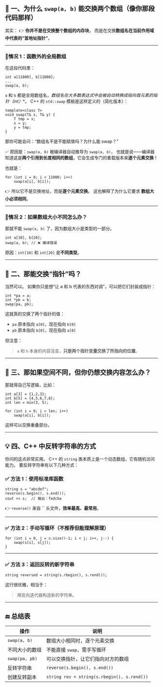 ## 🧩 一、为什么 `swap(a, b)` 能交换两个数组（像你那段代码那样）

其实：
 👉 **你并不是在交换整个数组的内存块**，
 而是在交换**数组名在当前作用域中代表的“首地址指针”**。

------

### 📍情况 1：**函数外的全局数组**

在这段代码里：

```
int a[11000], b[11000];
...
swap(a, b);
```

`a` 和 `b` 都是全局数组名，**数组名在大多数表达式中会被自动转换成指向首元素的指针（int*）**。
 C++ 的 `std::swap` 模板是这样定义的（简化版本）：

```
template<class T>
void swap(T& x, T& y) {
    T tmp = x;
    x = y;
    y = tmp;
}
```

那你可能会问：“数组名不是不能赋值吗？为什么能 swap？”

✅ 原因是：`swap(a, b)` 被编译器自动推导为 `swap(a, b)`，
 也就是说——编译器知道这是**两个引用到长度相同的数组**，它会生成专门的重载版本来**逐个元素交换**！

也就是：

```
for (int i = 0; i < 11000; i++)
    swap(a[i], b[i]);
```

👉 所以它不是交换地址，而是**逐个元素交换**。
 这也解释了为什么它要求 **数组大小必须相同**。

------

### 📍情况 2：如果数组大小不同怎么办？

那就不能 `swap(a, b)` 了，因为数组大小是类型的一部分。

```
int a[10], b[20];
swap(a, b); // ❌ 编译错误
```

原因：`int[10]` 和 `int[20]` 是**不同类型**。

------

## 🧠 二、那能交换“指针”吗？

当然可以。
 如果你只是想“让 a 和 b 代表的东西对调”，可以把它们封装成指针：

```
int *pa = a;
int *pb = b;
swap(pa, pb);
```

这就真的交换了两个指针的值：

- `pa` 原本指向 `a[0]`，现在指向 `b[0]`
- `pb` 原本指向 `b[0]`，现在指向 `a[0]`

但注意：

> `a` 和 `b` 本身的内容没变，**只是两个指针变量交换了所指向的位置**。

------

## 🧱 三、那如果空间不同，但你仍想交换内容怎么办？

那就得自己写逻辑，比如：

```
int a[3] = {1,2,3};
int b[5] = {4,5,6,7,8};
int len = min(3, 5);

for (int i = 0; i < len; i++)
    swap(a[i], b[i]);
```

这样可以交换重叠部分。

------

## 💡 四、C++ 中反转字符串的方式

你问的这点非常实用。
 C++ 的 `string` 类本质上是一个动态数组，它有随机访问能力。
 要反转字符串有以下几种方式：

### ✅ 方法 1：使用标准库函数

```
string s = "abcdef";
reverse(s.begin(), s.end());
cout << s;  // 输出：fedcba
```

👉 `reverse()` 来自 `` 头文件，**效率最高、最常用**。

------

### ✅ 方法 2：手动写循环（不推荐但能理解原理）

```
for (int i = 0, j = s.size()-1; i < j; i++, j--) {
    swap(s[i], s[j]);
}
```

------

### ✅ 方法 3：返回反转的新字符串

```
string reversed = string(s.rbegin(), s.rend());
```

这行很优雅，相当于：

> 用反向迭代器构造新的字符串。

------

## 🔚 总结表

| 操作           | 说明                                        |
| -------------- | ------------------------------------------- |
| `swap(a, b)`   | 数组大小相同时，逐个元素交换                |
| 不同大小的数组 | 不能直接 `swap`，需手写循环                 |
| `swap(pa, pb)` | 可以交换指针，让它们指向对方的数组          |
| 反转字符串     | `reverse(s.begin(), s.end())`               |
| 创建反转副本   | `string rev = string(s.rbegin(), s.rend())` |